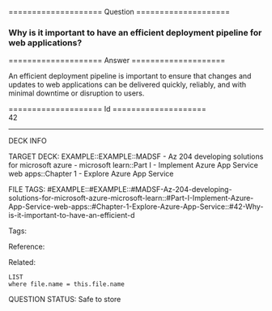 ==================== Question ====================  

### Why is it important to have an efficient deployment pipeline for web applications?  

==================== Answer ====================  

An efficient deployment pipeline is important to ensure that changes and updates to web applications can be delivered quickly, reliably, and with minimal downtime or disruption to users.

==================== Id ====================  
42

---

DECK INFO

TARGET DECK: EXAMPLE::EXAMPLE::MADSF - Az 204 developing solutions for microsoft azure - microsoft learn::Part I - Implement Azure App Service web apps::Chapter 1 - Explore Azure App Service

FILE TAGS: #EXAMPLE::#EXAMPLE::#MADSF-Az-204-developing-solutions-for-microsoft-azure-microsoft-learn::#Part-I-Implement-Azure-App-Service-web-apps::#Chapter-1-Explore-Azure-App-Service::#42-Why-is-it-important-to-have-an-efficient-d

Tags:

Reference:

Related:

```dataview
LIST
where file.name = this.file.name
```
QUESTION STATUS: Safe to store
